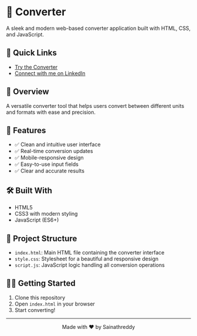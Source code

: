 # 🔄 Converter

A sleek and modern web-based converter application built with HTML, CSS, and JavaScript.

## 🔗 Quick Links

- [Try the Converter](https://sainath-666.github.io/Converter)
- [Connect with me on LinkedIn](https://www.linkedin.com/in/sainath666)

## 🎯 Overview

A versatile converter tool that helps users convert between different units and formats with ease and precision.

## 🚀 Features

- ✅ Clean and intuitive user interface
- ✅ Real-time conversion updates
- ✅ Mobile-responsive design
- ✅ Easy-to-use input fields
- ✅ Clear and accurate results

## 🛠️ Built With

- HTML5
- CSS3 with modern styling
- JavaScript (ES6+)

## 📝 Project Structure

- `index.html`: Main HTML file containing the converter interface
- `style.css`: Stylesheet for a beautiful and responsive design
- `script.js`: JavaScript logic handling all conversion operations

## 🏃‍♂️ Getting Started

1. Clone this repository
2. Open `index.html` in your browser
3. Start converting!

---

<div align="center">
  <p>Made with ❤️ by Sainathreddy</p>
</div>
